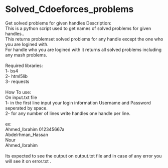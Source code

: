 # Solved_Cdoeforces_problems
 Get solved problems for given handles
Description:<br>
This is a python script used to get names of solved problems for given handles..<br>
This returns problemset solved problems for any handle except the one who you are logined with.<br>
For handle who you are logined with it returns all solved problems including any mash problems.<br>
<br>
Required libraries:<br>
1- bs4<br>
2- html5lib<br>
3- requests<br>
<br>
How To use:<br>
On input.txt file<br>
1- in the first line input your login information Username and Password seperated by space.<br>
2- for any number of lines write handles one handle per line. <br>
<br>
ex:<br>
Ahmed_Ibrahim 012345667a<br>
Abdelrhman_Hassan<br>
Nour<br>
Ahmed_Ibrahim<br>
<br>
Its expected to see the output on output.txt file and in case of any error you will see it on error.txt .
 
 
